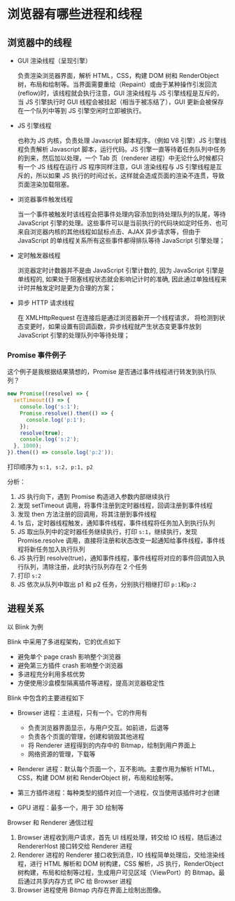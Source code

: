 # 浏览器有哪些进程和线程

## 浏览器中的线程

- GUI 渲染线程（呈现引擎）

  负责渲染浏览器界面，解析 HTML，CSS，构建 DOM 树和 RenderObject 树，布局和绘制等。当界面需要重绘（Repaint）或由于某种操作引发回流(reflow)时，该线程就会执行注意，GUI 渲染线程与 JS 引擎线程是互斥的，当 JS 引擎执行时 GUI 线程会被挂起（相当于被冻结了），GUI 更新会被保存在一个队列中等到 JS 引擎空闲时立即被执行。

- JS 引擎线程

  也称为 JS 内核，负责处理 Javascript 脚本程序。（例如 V8 引擎）JS 引擎线程负责解析 Javascript 脚本，运行代码。JS 引擎一直等待着任务队列中任务的到来，然后加以处理，一个 Tab 页（renderer 进程）中无论什么时候都只有一个 JS 线程在运行 JS 程序同样注意，GUI 渲染线程与 JS 引擎线程是互斥的，所以如果 JS 执行的时间过长，这样就会造成页面的渲染不连贯，导致页面渲染加载阻塞。

- 浏览器事件触发线程

  当一个事件被触发时该线程会把事件处理内容添加到待处理队列的队尾，等待 JavaScript 引擎的处理。这些事件可以是当前执行的代码块如定时任务、也可来自浏览器内核的其他线程如鼠标点击、AJAX 异步请求等，但由于 JavaScript 的单线程关系所有这些事件都得排队等待 JavaScript 引擎处理；

- 定时触发器线程

  浏览器定时计数器并不是由 JavaScript 引擎计数的, 因为 JavaScript 引擎是单线程的, 如果处于阻塞线程状态就会影响记计时的准确, 因此通过单独线程来计时并触发定时是更为合理的方案；

- 异步 HTTP 请求线程

  在 XMLHttpRequest 在连接后是通过浏览器新开一个线程请求， 将检测到状态变更时，如果设置有回调函数，异步线程就产生状态变更事件放到 JavaScript 引擎的处理队列中等待处理；

### Promise 事件例子

这个例子是我根据结果猜想的，Promise 是否通过事件线程进行转发到执行队列？

```js
new Promise((resolve) => {
  setTimeout(() => {
    console.log('s:1');
    Promise.resolve().then(() => {
      console.log('p:1');
    });
    resolve(true);
    console.log('s:2');
  }, 1000);
}).then(() => console.log('p:2'));
```

打印顺序为 `s:1, s:2, p:1, p2`

分析：

1. JS 执行向下，遇到 Promise 构造进入参数内部继续执行
2. 发现 setTimeout 调用，将事件注册到定时器线程，回调注册到事件线程
3. 发现 then 方法注册的回调用，将其注册到事件线程
4. 1s 后，定时器线程触发，通知事件线程，事件线程将任务加入到执行队列
5. JS 取出队列中的定时器任务继续执行，打印 `s:1`，继续执行，发现 Promise.resolve 调用，直接将注册和状态改变一起通知给事件线程，事件线程将新任务加入执行队列
6. JS 执行到 resolve(true)，通知事件线程，事件线程将对应的事件回调加入执行队列，清除注册，此时执行队列存在 2 个任务
7. 打印 `s:2`
8. JS 依次从队列中取出 p1 和 p2 任务，分别执行相继打印 `p:1`和`p:2`


## 进程关系

以 Blink 为例

Blink 中采用了多进程架构，它的优点如下

- 避免单个 page crash 影响整个浏览器
- 避免第三方插件 crash 影响整个浏览器
- 多进程充分利用多核优势
- 方便使用沙盒模型隔离插件等进程，提高浏览器稳定性

Blink 中包含的主要进程如下

- Browser 进程：主进程，只有一个。它的作用有

  - 负责浏览器界面显示，与用户交互。如前进，后退等
  - 负责各个页面的管理，创建和销毁其他进程
  - 将 Renderer 进程得到的内存中的 Bitmap，绘制到用户界面上
  - 网络资源的管理，下载等

- Renderer 进程：默认每个页面一个，互不影响。主要作用为解析 HTML，CSS，构建 DOM 树和 RenderObject 树，布局和绘制等。
- 第三方插件进程：每种类型的插件对应一个进程，仅当使用该插件时才创建
- GPU 进程：最多一个，用于 3D 绘制等

Browser 和 Renderer 通信过程

1. Browser 进程收到用户请求，首先 UI 线程处理，转交给 IO 线程，随后通过 RendererHost 接口转交给 Renderer 进程
2. Renderer 进程的 Renderer 接口收到消息，IO 线程简单处理后，交给渲染线程，进行 HTML 解析和 DOM 树构建，CSS 解析，JS 执行，RenderObject 树构建，布局和绘制等过程，生成用户可见区域（ViewPort）的 Bitmap。最后通过共享内存方式 IPC 给 Browser 进程
3. Browser 进程使用 Bitmap 内存在界面上绘制出图像。

<br/>
<br/>
<br/>
<Vssue :title="$title" />
  